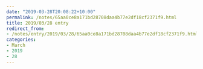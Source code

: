```yaml
---
date: "2019-03-28T20:08:22+10:00"
permalink: /notes/65aa0ce8a171bd28708daa4b77e2df18cf2371f9.html
title: 2019/03/28 entry
redirect_from:
- /notes/entry/2019/03/28/65aa0ce8a171bd28708daa4b77e2df18cf2371f9.html
categories:
- March
- 2019
- 28
---
```

